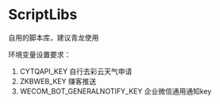 # ScriptLibs
自用的脚本库，建议青龙使用

环境变量设置要求：
1.    CYTQAPI_KEY    自行去彩云天气申请
2.    ZKBWEB_KEY    赚客推送
3.    WECOM_BOT_GENERALNOTIFY_KEY   企业微信通用通知key
